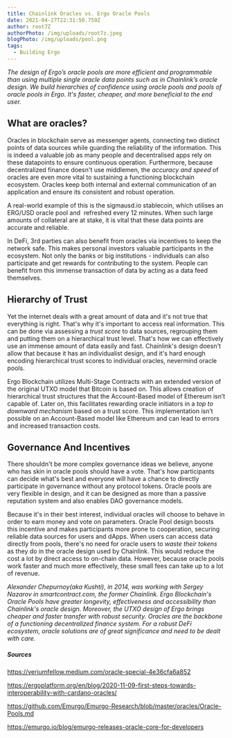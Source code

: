```yaml
---
title: Chainlink Oracles vs. Ergo Oracle Pools
date: 2021-04-27T22:31:50.759Z
author: root7Z
authorPhoto: /img/uploads/root7z.jpeg
blogPhoto: /img/uploads/pool.png
tags:
  - Building Ergo
---
```

<!--StartFragment-->

*The design of Ergo’s oracle pools are more efficient and programmable than using multiple single oracle data points such as in Chainlink’s oracle design. We build hierarchies of confidence using oracle pools and pools of oracle pools in Ergo. It's faster, cheaper, and more beneficial to the end user.*



## What are oracles?



Oracles in blockchain serve as messenger agents, connecting two distinct points of data sources while guarding the reliability of the information. This is indeed a valuable job as many people and decentralised apps rely on these datapoints to ensure continuous operation. Furthermore, because decentralized finance doesn't use middlemen, the *accuracy and speed* of oracles are even more vital to sustaining a functioning blockchain ecosystem. Oracles keep both internal and external communication of an application and ensure its consistent and robust operation.



A real-world example of this is the sigmausd.io stablecoin, which utilises an ERG/USD oracle pool and  refreshed every 12 minutes. When such large amounts of collateral are at stake, it is vital that these data points are accurate and reliable. 



In DeFi, 3rd parties can also benefit from oracles via incentives to keep the network safe. This makes personal investors valuable participants in the ecosystem. Not only the banks or big institutions - individuals can also participate and get rewards for contributing to the system. People can benefit from this immense transaction of data by acting as a data feed themselves.



## Hierarchy of Trust



Yet the internet deals with a great amount of data and it's not true that everything is right. That's why it's important to access real information. This can be done via assessing a *trust score* to data sources, regrouping them and putting them on a hierarchical trust level. That's how we can effectively use an immense amount of data easily and fast. Chainlink's design doesn't allow that because it has an individualist design, and it's hard enough encoding hierarchical trust scores to individual oracles, nevermind oracle pools.



Ergo Blockchain utilizes Multi-Stage Contracts with an extended version of the original UTXO model that Bitcoin is based on. This allows creation of hierarchical trust structures that the Account-Based model of Ethereum isn’t capable of. Later on, this facilitates rewarding oracle initiators in a *top to downward mechanism* based on a trust score. This implementation isn’t possible on an Account-Based model like Ethereum and can lead to errors and increased transaction costs. 

## Governance And Incentives



There shouldn't be more complex governance ideas we believe, anyone who has skin in oracle pools should have a vote. That's how participants can decide what's best and everyone will have a chance to directly participate in governance without any protocol tokens. Oracle pools are very flexible in design, and it can be designed as more than a passive reputation system and also enables DAO governance models.



Because it's in their best interest, individual oracles will choose to behave in order to earn money and vote on parameters. Oracle Pool design boosts this incentive and makes participants more prone to cooperation, securing reliable data sources for users and dApps. When users can access data directly from pools, there's no need for oracle users to *waste their tokens* as they do in the oracle design used by Chainlink. This would reduce the cost a lot by direct access to on-chain data. However, because oracle pools work faster and much more effectively, these small fees can take up to a lot of revenue.



*Alexander Chepurnoy(aka Kushti), in 2014, was working with Sergey Nazarov in smartcontract.com, the former Chainlink. Ergo Blockchain's Oracle Pools have greater longevity, effectiveness and accessibility than Chainlink's oracle design. Moreover, the UTXO design of Ergo brings cheaper and faster transfer with robust security. Oracles are the backbone of a functioning decentralized finance system. For a robust DeFi ecosystem, oracle solutions are of great significance and need to be dealt with care.*



##### Sources



<https://veriumfellow.medium.com/oracle-special-4e36cfa6a852>



<https://ergoplatform.org/en/blog/2020-11-09-first-steps-towards-interoperability-with-cardano-oracles/>



<https://github.com/Emurgo/Emurgo-Research/blob/master/oracles/Oracle-Pools.md>



<https://emurgo.io/blog/emurgo-releases-oracle-core-for-developers>



<!--EndFragment-->